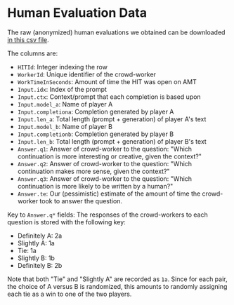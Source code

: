 # Human Evaluation Data

The raw (anonymized) human evaluations we obtained can be downloaded 
[in this csv file](https://drive.google.com/file/d/1doC-NjhUlt4YDnK1qm23tyrfbogVlZ29/view?usp=sharing). 

The columns are: 
- `HITId`: Integer indexing the row 
- `WorkerId`: Unique identifier of the crowd-worker 
- `WorkTimeInSeconds`: Amount of time the HIT was open on AMT
- `Input.idx`: Index of the prompt 
- `Input.ctx`: Context/prompt that each completion is based upon
- `Input.model_a`: Name of player A
- `Input.completiona`: Completion generated by player A
- `Input.len_a`: Total length (prompt + generation) of player A's text
- `Input.model_b`: Name of player B
- `Input.completionb`: Completion generated by player B
- `Input.len_b`: Total length (prompt + generation) of player B's text
- `Answer.q1`:  Answer of crowd-worker to the question: "Which continuation is more interesting or creative, given the context?"
- `Answer.q2`: Answer of crowd-worker to the question: "Which continuation makes more sense, given the context?"
- `Answer.q3`: Answer of crowd-worker to the question: "Which continuation is more likely to be written by a human?" 
- `Answer.te`: Our (pessimistic) estimate of the amount of time the crowd-worker took to answer the question.


Key to `Answer.q*` fields: The responses of the crowd-workers to each question is stored with the following key: 
- Definitely A: 2a
- Slightly A: 1a
- Tie: 1a 
- Slightly B: 1b
- Definitely B: 2b

Note that both "Tie" and "Slightly A" are recorded as `1a`. Since for each pair, the choice of A versus B is randomized, this amounts to randomly assigning each tie as a win to one of the two players. 
